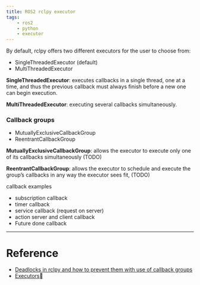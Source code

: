 ```yaml
---
title: ROS2 rclpy executor
tags:
    - ros2
    - python
    - executor
---
```


By default, rclpy offers two different executors for the user to choose from:

- SingleThreadedExecutor (default)
- MultiThreadedExecutor

**SingleThreadedExecutor**:  executes callbacks in a single thread, one at a time, and thus the previous callback must always finish before a new one can begin execution.

**MultiThreadedExecutor**: executing several callbacks simultaneously.

### Callback groups

- MutuallyExclusiveCallbackGroup
- ReentrantCallbackGroup

**MutuallyExclusiveCallbackGroup**: allows the executor to execute only one of its callbacks simultaneously (TODO)

**ReentrantCallbackGroup**: allows the executor to schedule and execute the group’s callbacks in any way the executor sees fit, (TODO)



callback examples
- subscription callback
- timer callback
- service callback (request on server)
- action server and client callback
- Future done callback

---

# Reference
- [Deadlocks in rclpy and how to prevent them with use of callback groups](https://karelics.fi/deadlocks-in-rclpy/)
- [Executors](https://docs.ros.org/en/humble/Concepts/About-Executors.html)